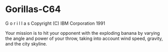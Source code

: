 # Gorillas-C64

 G o r i l l a s
 Copyright (C) IBM Corporation 1991
 
 Your mission is to hit your opponent with the exploding banana
 by varying the angle and power of your throw, taking into account
 wind speed, gravity, and the city skyline.
